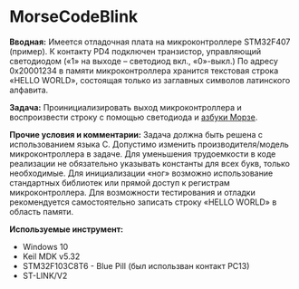 # MorseCodeBlink
**Вводная:** Имеется отладочная плата на микроконтроллере STM32F407 (пример). К контакту PD4 подключен транзистор, управляющий светодиодом («1» на выходе – светодиод вкл., «0»-выкл.) По адресу 0х20001234 в памяти микроконтроллера хранится текстовая строка «HELLO WORLD», состоящая только из заглавных символов латинского алфавита. 

**Задача:**  Проинициализировать выход микроконтроллера и воспроизвести строку с помощью светодиода и [азбуки Морзе](https://ru.wikipedia.org/wiki/%D0%90%D0%B7%D0%B1%D1%83%D0%BA%D0%B0_%D0%9C%D0%BE%D1%80%D0%B7%D0%B5).

**Прочие условия и комментарии:** Задача должна быть решена с использованием языка C. Допустимо изменить производителя/модель микроконтроллера в задаче. Для уменьшения трудоемкости в коде реализации не обязательно указывать константы для всех букв, только необходимые. Для инициализации «ног» возможно использование стандартных библиотек или прямой доступ к регистрам микроконтроллера. Для возможности тестирования и отладки рекомендуется самостоятельно записать строку «HELLO WORLD» в область памяти.

**Используемые инструмент:**
* Windows 10
* Keil MDK v5.32
* STM32F103C8T6 - Blue Pill (был использван контакт PC13)
* ST-LINK/V2


